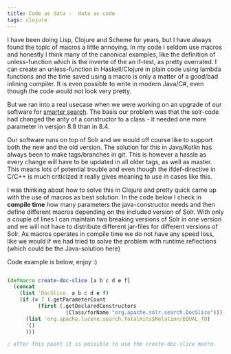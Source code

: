 ```yaml
---
title: Code as data -  data as code 
tags: clojure 
---
```


I have been doing Lisp, Clojure and Scheme for years, but I have always found the topic of macros a little annoying. In my code I seldom use macros and honestly I think many of the canonical examples, like the definition of unless-function which is the inverte of the an if-test, as pretty overrated. I can create an unless-function in Haskell/Clojure in plain code using lambda functions and the time saved using a macro is only a matter of a good/bad inlining compiler. It is even possible to write in modern Java/C#, even though the code would not look very pretty.

But we ran into a real usecase when we were working on an upgrade of our software for [smarter search](https://tellusr.com). The basis our problem was that the solr-code had changed the arity of a constructor to a class - it needed one more parameter in versjon 8.8 than in 8.4.

Our software runs on top of Solr and we would off course like to support both the new and the old version. The solution for this in Java/Kotlin has always been to make tags/branches in git. This is however a hassle as every change will have to be updated in all older tags, as well as master. This means lots of potential trouble and even though the ifdef-directive in C/C++ is much criticized it really gives meaning to use in cases like this.

I was thinking about how to solve this in Clojure and pretty quick came up with the use of macros as best solution. In the code below I check in **compile time** how many parameters the java-constructor needs and then define different macros depending on the included version of Solr. With only a couple of lines I can maintain two breaking versions of Solr in one version and we will not have to distribute different jar-files for different versions of Solr. As macros operates in compile time we do not have any speed loss, like we would if we had tried to solve the problem with runtime reflections (which could be the Java-solution here)

Code example is below, enjoy :)

```clojure

(defmacro create-doc-slice [a b c d e f]
  (concat
    (list 'DocSlice. a b c d e f)
    (if (= 7 (.getParameterCount
          (first (.getDeclaredConstructors
                   (Class/forName "org.apache.solr.search.DocSlice")))))
      (list 'org.apache.lucene.search.TotalHits$Relation/EQUAL_TO)
      '()
      )))

; after this point it is possible to use the create-doc-slice macro.

```


